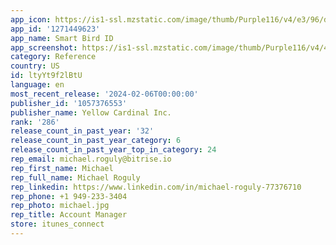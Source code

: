 ```yaml
---
app_icon: https://is1-ssl.mzstatic.com/image/thumb/Purple116/v4/e3/96/d3/e396d39a-20bc-4b6b-1550-ddba22ccfa9b/AppIcon-0-0-1x_U007emarketing-0-10-0-85-220.png/1024x1024bb.png
app_id: '1271449623'
app_name: Smart Bird ID
app_screenshot: https://is1-ssl.mzstatic.com/image/thumb/Purple116/v4/4d/ba/dc/4dbadcee-4300-8344-2a06-1f9f9e5251ed/aecf34a3-ccbe-4533-8ec7-95abd50024f2_SBI_-_NA_-_6.5_U0027_U0027_-_en_-_nearby__U00281_U0029.png/1284x2778bb.png
category: Reference
country: US
id: ltyYt9f2lBtU
language: en
most_recent_release: '2024-02-06T00:00:00'
publisher_id: '1057376553'
publisher_name: Yellow Cardinal Inc.
rank: '286'
release_count_in_past_year: '32'
release_count_in_past_year_category: 6
release_count_in_past_year_top_in_category: 24
rep_email: michael.roguly@bitrise.io
rep_first_name: Michael
rep_full_name: Michael Roguly
rep_linkedin: https://www.linkedin.com/in/michael-roguly-77376710
rep_phone: +1 949-233-3404
rep_photo: michael.jpg
rep_title: Account Manager
store: itunes_connect
---
```


